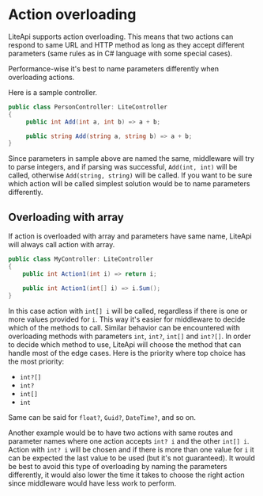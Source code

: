 ﻿---
Author: stanac
CreatedDate: 2017-04-15
Title: Action overloading
RenderTitle: false
IsHtml: false
Id: action-overloading
ParentPageId: controller-and-action-matching
---

# Action overloading

LiteApi supports action overloading. This means that two actions can respond to same URL and HTTP method as 
long as they accept different parameters (same rules as in C# language with some special cases). 

<div class="alert alert-info">
Performance-wise it's best to name parameters differently when overloading actions.
</div>

Here is a sample controller.

```csharp
public class PersonController: LiteController
{
     public int Add(int a, int b) => a + b;

     public string Add(string a, string b) => a + b;
}
```

Since parameters in sample above are named the same, middleware will try to parse integers, and if 
parsing was successful, `Add(int, int)` will be called, otherwise `Add(string, string)` will
be called. If you want to be sure which action will be called simplest solution would be to name
parameters differently.

## Overloading with array

If action is overloaded with array and parameters have same name, LiteApi will always call action with array.

```csharp
public class MyController: LiteController
{
    public int Action1(int i) => return i;

    public int Action1(int[] i) => i.Sum();
}
```

In this case action with `int[] i` will be called, regardless if there is one or more values provided for `i`. 
This way it's easier for middleware to decide which of the methods to call. Similar behavior can be encountered 
with overloading methods with parameters `int`, `int?`, `int[]` and `int?[]`. In order to decide which 
method to use, LiteApi will choose the method that can handle most of the edge cases. Here is the priority 
where top choice has the most priority:
 
- `int?[]`
- `int?`
- `int[]`
- `int`

Same can be said for `float?`, `Guid?`, `DateTime?`, and so on.

Another example would be to have two actions with same routes and parameter names where one action 
accepts `int? i` and the other `int[] i`. Action with `int? i` will be chosen and if there is more than 
one value for `i` it can be expected the last value to be used (but it's not guaranteed). It would be best to 
avoid this type of overloading by naming the parameters differently, it would also lower the time it takes to 
choose the right action since middleware would have less work to perform.

